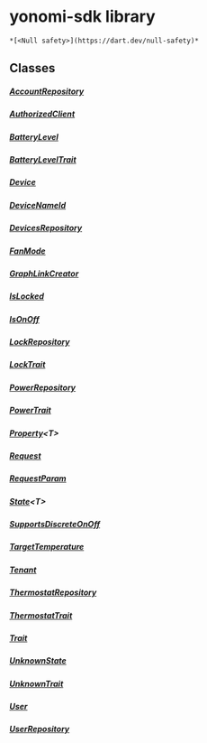 


# yonomi-sdk library






    *[<Null safety>](https://dart.dev/null-safety)*





## Classes

##### [AccountRepository](../yonomi-sdk/AccountRepository-class.md)



 


##### [AuthorizedClient](../yonomi-sdk/AuthorizedClient-class.md)



 


##### [BatteryLevel](../yonomi-sdk/BatteryLevel-class.md)



 


##### [BatteryLevelTrait](../yonomi-sdk/BatteryLevelTrait-class.md)



 


##### [Device](../yonomi-sdk/Device-class.md)



 


##### [DeviceNameId](../yonomi-sdk/DeviceNameId-class.md)



 


##### [DevicesRepository](../yonomi-sdk/DevicesRepository-class.md)



 


##### [FanMode](../yonomi-sdk/FanMode-class.md)



 


##### [GraphLinkCreator](../yonomi-sdk/GraphLinkCreator-class.md)



 


##### [IsLocked](../yonomi-sdk/IsLocked-class.md)



 


##### [IsOnOff](../yonomi-sdk/IsOnOff-class.md)



 


##### [LockRepository](../yonomi-sdk/LockRepository-class.md)



 


##### [LockTrait](../yonomi-sdk/LockTrait-class.md)



 


##### [PowerRepository](../yonomi-sdk/PowerRepository-class.md)



 


##### [PowerTrait](../yonomi-sdk/PowerTrait-class.md)



 


##### [Property](../yonomi-sdk/Property-class.md)&lt;T>



 


##### [Request](../yonomi-sdk/Request-class.md)



 


##### [RequestParam](../yonomi-sdk/RequestParam-class.md)



 


##### [State](../yonomi-sdk/State-class.md)&lt;T>



 


##### [SupportsDiscreteOnOff](../yonomi-sdk/SupportsDiscreteOnOff-class.md)



 


##### [TargetTemperature](../yonomi-sdk/TargetTemperature-class.md)



 


##### [Tenant](../yonomi-sdk/Tenant-class.md)



 


##### [ThermostatRepository](../yonomi-sdk/ThermostatRepository-class.md)



 


##### [ThermostatTrait](../yonomi-sdk/ThermostatTrait-class.md)



 


##### [Trait](../yonomi-sdk/Trait-class.md)



 


##### [UnknownState](../yonomi-sdk/UnknownState-class.md)



 


##### [UnknownTrait](../yonomi-sdk/UnknownTrait-class.md)



 


##### [User](../yonomi-sdk/User-class.md)



 


##### [UserRepository](../yonomi-sdk/UserRepository-class.md)



 















